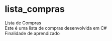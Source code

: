 # lista_compras
Lista de Compras<br>
Este é uma lista de compras desenvolvida em C#<br>
Finalidade de aprendizado

